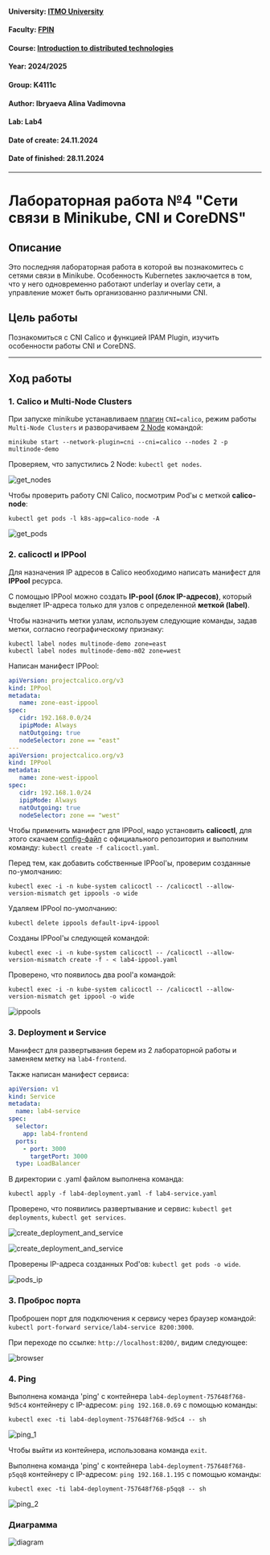 #### University: [ITMO University](https://itmo.ru/ru/)
#### Faculty: [FPIN](https://fict.itmo.ru)
#### Course: [Introduction to distributed technologies](https://github.com/itmo-ict-faculty/introduction-to-distributed-technologies)
#### Year: 2024/2025
#### Group: K4111c
#### Author: Ibryaeva Alina Vadimovna
#### Lab: Lab4
#### Date of create: 24.11.2024
#### Date of finished: 28.11.2024

---

# Лабораторная работа №4 "Сети связи в Minikube, CNI и CoreDNS"

## Описание
Это последняя лабораторная работа в которой вы познакомитесь с сетями связи в Minikube. Особенность Kubernetes заключается в том, что у него одновременно работают underlay и overlay сети, а управление может быть организованно различными CNI.

## Цель работы
Познакомиться с CNI Calico и функцией IPAM Plugin, изучить особенности работы CNI и CoreDNS.

---

## Ход работы

### 1. Calico и Multi-Node Clusters
При запуске minikube устанавливаем [плагин](https://projectcalico.docs.tigera.io/getting-started/kubernetes/minikube) `CNI=calico`, режим работы `Multi-Node Clusters` и разворачиваем [2 Node](https://minikube.sigs.k8s.io/docs/tutorials/multi_node/) командой:

```
minikube start --network-plugin=cni --cni=calico --nodes 2 -p multinode-demo
```

Проверяем, что запустились 2 Node: `kubectl get nodes`.

![get_nodes](https://github.com/ghhbdtn/2024_2025-introduction_to_distributed_technologies-k4111c-ibryaeva_a_v/blob/master/lab4/images/get_nodes.png 'get_nodes')

Чтобы проверить работу CNI Calico, посмотрим Pod'ы с меткой **calico-node**:
```
kubectl get pods -l k8s-app=calico-node -A
```

![get_pods](https://github.com/ghhbdtn/2024_2025-introduction_to_distributed_technologies-k4111c-ibryaeva_a_v/blob/master/lab4/images/get_pods.png 'get_pods')

### 2. calicoctl и IPPool
Для назначения IP адресов в Calico необходимо написать манифест для **IPPool** ресурса.

С помощью IPPool можно создать **IP-pool (блок IP-адресов)**, который выделяет IP-адреса только для узлов с определенной **меткой (label)**.

Чтобы назначить метки узлам, используем следующие команды, задав метки, согласно географическому признаку:
```
kubectl label nodes multinode-demo zone=east  
kubectl label nodes multinode-demo-m02 zone=west
```

Написан манифест IPPool:
```yaml
apiVersion: projectcalico.org/v3
kind: IPPool
metadata:
   name: zone-east-ippool
spec:
   cidr: 192.168.0.0/24
   ipipMode: Always
   natOutgoing: true
   nodeSelector: zone == "east"
---
apiVersion: projectcalico.org/v3
kind: IPPool
metadata:
   name: zone-west-ippool
spec:
   cidr: 192.168.1.0/24
   ipipMode: Always
   natOutgoing: true
   nodeSelector: zone == "west"
```

Чтобы применить манифест для IPPool, надо установить **calicoctl**, для этого скачаем [config-файл](https://github.com/projectcalico/calico/blob/master/manifests/calicoctl.yaml) с официального репозитория и выполним команду: `kubectl create -f calicoctl.yaml`.

Перед тем, как добавить собственные IPPool'ы, проверим созданные по-умолчанию:
```
kubectl exec -i -n kube-system calicoctl -- /calicoctl --allow-version-mismatch get ippools -o wide
```

Удаляем IPPool по-умолчанию:
```
kubectl delete ippools default-ipv4-ippool
```

Созданы IPPool'ы следующей командой:
```
kubectl exec -i -n kube-system calicoctl -- /calicoctl --allow-version-mismatch create -f - < lab4-ippool.yaml
```

Проверено, что появилось два pool'а командой:
```
kubectl exec -i -n kube-system calicoctl -- /calicoctl --allow-version-mismatch get ippool -o wide
```

![ippools](https://github.com/ghhbdtn/2024_2025-introduction_to_distributed_technologies-k4111c-ibryaeva_a_v/blob/master/lab4/images/ippools.png 'ippools')

### 3. Deployment и Service
Манифест для развертывания берем из 2 лабораторной работы и заменяем метку на `lab4-frontend`.

Также написан манифест сервиса:
```yaml
apiVersion: v1
kind: Service
metadata:
  name: lab4-service
spec:
  selector:
    app: lab4-frontend
  ports:
    - port: 3000
      targetPort: 3000
  type: LoadBalancer
```

В директории с .yaml файлом выполнена команда:
```
kubectl apply -f lab4-deployment.yaml -f lab4-service.yaml
```

Проверено, что появились развертывание и сервис: `kubectl get deployments`, `kubectl get services`.

![create_deployment_and_service](https://github.com/ghhbdtn/2024_2025-introduction_to_distributed_technologies-k4111c-ibryaeva_a_v/blob/master/lab4/images/ippools.png 'create_deployment_and_service')

![create_deployment_and_service](https://github.com/ghhbdtn/2024_2025-introduction_to_distributed_technologies-k4111c-ibryaeva_a_v/blob/master/lab4/images/services.png 'create_deployment_and_service')

Проверены IP-адреса созданных Pod'ов: `kubectl get pods -o wide`.

![pods_ip](https://github.com/ghhbdtn/2024_2025-introduction_to_distributed_technologies-k4111c-ibryaeva_a_v/blob/master/lab4/images/pods_ip.png 'pods_ip')

### 3. Проброс порта
Проброшен порт для подключения к сервису через браузер командой: `kubectl port-forward service/lab4-service 8200:3000`.

При переходе по ссылке: `http://localhost:8200/`, видим следующее:

![browser](https://github.com/ghhbdtn/2024_2025-introduction_to_distributed_technologies-k4111c-ibryaeva_a_v/blob/master/lab4/images/web.png 'browser')

### 4. Ping

Выполнена команда 'ping' с контейнера `lab4-deployment-757648f768-9d5c4` контейнеру с IP-адресом: `ping 192.168.0.69` с помощью команды:

```
kubectl exec -ti lab4-deployment-757648f768-9d5c4 -- sh
```

![ping_1](https://github.com/ghhbdtn/2024_2025-introduction_to_distributed_technologies-k4111c-ibryaeva_a_v/blob/master/lab4/images/ping1.png 'ping_1')

Чтобы выйти из контейнера, использована команда `exit`.

Выполнена команда 'ping' с контейнера `lab4-deployment-757648f768-p5qq8` контейнеру с IP-адресом: `ping 192.168.1.195` с помощью команды:

```
kubectl exec -ti lab4-deployment-757648f768-p5qq8 -- sh
```

![ping_2](https://github.com/ghhbdtn/2024_2025-introduction_to_distributed_technologies-k4111c-ibryaeva_a_v/blob/master/lab4/images/ping2.png 'ping_2')

### Диаграмма
![diagram](https://github.com/ghhbdtn/2024_2025-introduction_to_distributed_technologies-k4111c-ibryaeva_a_v/blob/master/lab4/images/diagram.png 'diagram')
